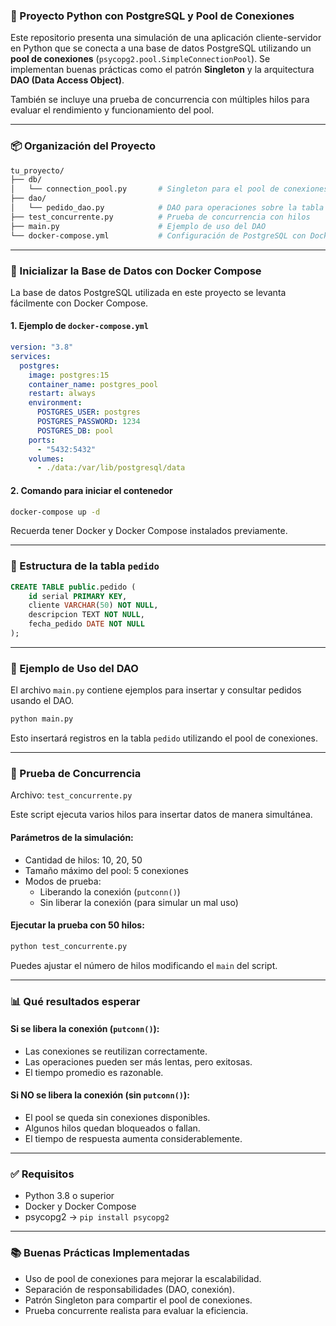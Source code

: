 ### 🐘 Proyecto Python con PostgreSQL y Pool de Conexiones

Este repositorio presenta una simulación de una aplicación cliente-servidor en Python que se conecta a una base de datos PostgreSQL utilizando un **pool de conexiones** (`psycopg2.pool.SimpleConnectionPool`). Se implementan buenas prácticas como el patrón **Singleton** y la arquitectura **DAO (Data Access Object)**.

También se incluye una prueba de concurrencia con múltiples hilos para evaluar el rendimiento y funcionamiento del pool.

---

### 📦 Organización del Proyecto

```bash
tu_proyecto/
├── db/
│   └── connection_pool.py       # Singleton para el pool de conexiones
├── dao/
│   └── pedido_dao.py            # DAO para operaciones sobre la tabla pedido
├── test_concurrente.py          # Prueba de concurrencia con hilos
├── main.py                      # Ejemplo de uso del DAO
└── docker-compose.yml           # Configuración de PostgreSQL con Docker
```

---

### 🐳 Inicializar la Base de Datos con Docker Compose

La base de datos PostgreSQL utilizada en este proyecto se levanta fácilmente con Docker Compose.

#### 1. Ejemplo de `docker-compose.yml`

```yaml
version: "3.8"
services:
  postgres:
    image: postgres:15
    container_name: postgres_pool
    restart: always
    environment:
      POSTGRES_USER: postgres
      POSTGRES_PASSWORD: 1234
      POSTGRES_DB: pool
    ports:
      - "5432:5432"
    volumes:
      - ./data:/var/lib/postgresql/data
```

#### 2. Comando para iniciar el contenedor

```bash
docker-compose up -d
```

Recuerda tener Docker y Docker Compose instalados previamente.

---

### 🧾 Estructura de la tabla `pedido`

```sql
CREATE TABLE public.pedido (
	id serial PRIMARY KEY,
	cliente VARCHAR(50) NOT NULL,
	descripcion TEXT NOT NULL,
	fecha_pedido DATE NOT NULL
);
```

---

### 🚀 Ejemplo de Uso del DAO

El archivo `main.py` contiene ejemplos para insertar y consultar pedidos usando el DAO.

```bash
python main.py
```

Esto insertará registros en la tabla `pedido` utilizando el pool de conexiones.

---

### 🧪 Prueba de Concurrencia

Archivo: `test_concurrente.py`

Este script ejecuta varios hilos para insertar datos de manera simultánea.

#### Parámetros de la simulación:

- Cantidad de hilos: 10, 20, 50
- Tamaño máximo del pool: 5 conexiones
- Modos de prueba:
  - Liberando la conexión (`putconn()`)
  - Sin liberar la conexión (para simular un mal uso)

#### Ejecutar la prueba con 50 hilos:

```bash
python test_concurrente.py
```

Puedes ajustar el número de hilos modificando el `main` del script.

---

### 📊 Qué resultados esperar

#### Si se libera la conexión (`putconn()`):

- Las conexiones se reutilizan correctamente.
- Las operaciones pueden ser más lentas, pero exitosas.
- El tiempo promedio es razonable.

#### Si NO se libera la conexión (sin `putconn()`):

- El pool se queda sin conexiones disponibles.
- Algunos hilos quedan bloqueados o fallan.
- El tiempo de respuesta aumenta considerablemente.

---

### ✅ Requisitos

- Python 3.8 o superior
- Docker y Docker Compose
- psycopg2 → `pip install psycopg2`

---

### 📚 Buenas Prácticas Implementadas

- Uso de pool de conexiones para mejorar la escalabilidad.
- Separación de responsabilidades (DAO, conexión).
- Patrón Singleton para compartir el pool de conexiones.
- Prueba concurrente realista para evaluar la eficiencia.
